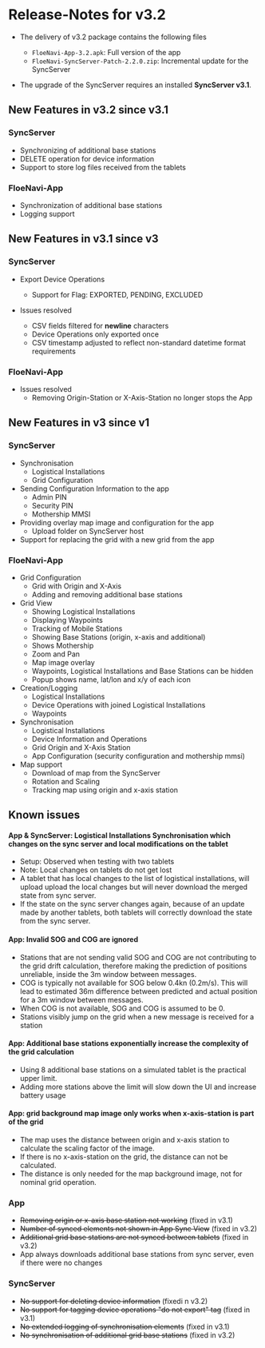 # Release-Notes for v3.2

- The delivery of v3.2 package contains the following files
  - `FloeNavi-App-3.2.apk`: Full version of the app
  - `FloeNavi-SyncServer-Patch-2.2.0.zip`: Incremental update for the SyncServer
  
- The upgrade of the SyncServer requires an installed **SyncServer v3.1**.

## New Features in v3.2 since v3.1

### SyncServer

- Synchronizing of additional base stations
- DELETE operation for device information
- Support to store log files received from the tablets

### FloeNavi-App

- Synchronization of additional base stations
- Logging support

## New Features in v3.1 since v3

### SyncServer

- Export Device Operations
  - Support for Flag: EXPORTED, PENDING, EXCLUDED

- Issues resolved
  - CSV fields filtered for **newline** characters
  - Device Operations only exported once
  - CSV timestamp adjusted to reflect non-standard datetime format requirements
  
### FloeNavi-App

- Issues resolved
  - Removing Origin-Station or X-Axis-Station no longer stops the App

## New Features in v3 since v1

### SyncServer

- Synchronisation
  - Logistical Installations
  - Grid Configuration
- Sending Configuration Information to the app
  - Admin PIN
  - Security PIN
  - Mothership MMSI
- Providing overlay map image and configuration for the app
  - Upload folder on SyncServer host
- Support for replacing the grid with a new grid from the app

### FloeNavi-App

- Grid Configuration
  - Grid with Origin and X-Axis
  - Adding and removing additional base stations
- Grid View
  - Showing Logistical Installations
  - Displaying Waypoints
  - Tracking of Mobile Stations
  - Showing Base Stations (origin, x-axis and additional)
  - Shows Mothership
  - Zoom and Pan
  - Map image overlay
  - Waypoints, Logistical Installations and Base Stations can be hidden
  - Popup shows name, lat/lon and x/y of each icon
- Creation/Logging
  - Logistical Installations
  - Device Operations with joined Logistical Installations
  - Waypoints
- Synchronisation
  - Logistical Installations
  - Device Information and Operations
  - Grid Origin and X-Axis Station
  - App Configuration (security configuration and mothership mmsi)
- Map support
  - Download of map from the SyncServer
  - Rotation and Scaling
  - Tracking map using origin and x-axis station
  
## Known issues

#### App & SyncServer: Logistical Installations Synchronisation which changes on the sync server and local modifications on the tablet
  - Setup: Observed when testing with two tablets
  - Note: Local changes on tablets do not get lost
  - A tablet that has local changes to the list of logistical installations, will upload
    upload the local changes but will never download the merged state from sync server.
  - If the state on the sync server changes again, 
    because of an update made by another tablets,
    both tablets will correctly download the state from the sync server.

#### App: Invalid SOG and COG are ignored
  - Stations that are not sending valid SOG and COG are not contributing to the
  grid drift calculation, therefore making the prediction of positions unreliable, 
  inside the 3m window between messages.
  - COG is typically not available for SOG below 0.4kn (0.2m/s).
  This will lead to estimated 36m difference between 
  predicted and actual position for a 3m window between messages.
  - When COG is not available, SOG and COG is assumed to be 0.
  - Stations visibly jump on the grid when a new message is received for a station

#### App: Additional base stations exponentially increase the complexity of the grid calculation

  - Using 8 additional base stations on a simulated tablet 
    is the practical upper limit.
  - Adding more stations above the limit will slow down the UI and increase battery usage

####  App: grid background map image only works when x-axis-station is part of the grid

  - The map uses the distance between origin and x-axis station to calculate the scaling factor of the image.
  - If there is no x-axis-station on the grid, the distance can not be calculated.
  - The distance is only needed for the map background image, not for nominal grid operation. 
       
### App

- ~~Removing origin or x-axis base station not working~~ (fixed in v3.1)
- ~~Number of synced elements not shown in App Sync View~~ (fixed in v3.2)
- ~~Additional grid base stations are not synced between tablets~~ (fixed in v3.2)
- App always downloads additional base stations from sync server, even if there were no changes

### SyncServer

- ~~No support for deleting device information~~ (fixedi n v3.2)
- ~~No support for tagging device operations "do not export" tag~~ (fixed in v3.1)
- ~~No extended logging of synchronisation elements~~ (fixed in v3.1)
- ~~No synchronisation of additional grid base stations~~ (fixed in v3.2)

